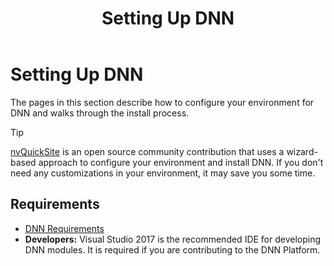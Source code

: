 ﻿---
uid: administrators-setup-overview
locale: en
title: Setting Up DNN
dnnversion: 09.03.01
links: ["[DNN Community Blog: Installing DNN by Clinton Patterson](https://www.dnnsoftware.com/community-blog/cid/155070/installing-dnn)","[Setting up your DotNetNuke Module Development Environment by Chris Hammond](https://www.christoc.com/Tutorials/All-Tutorials/aid/1)"]
---

# Setting Up DNN

The pages in this section describe how to configure your environment for DNN and walks through the install process.

> [!TIP]
> [nvQuickSite](https://www.nvquicksite.com/) is an open source community contribution that uses a wizard-based approach to configure your environment and install DNN. If you don't need any customizations in your environment, it may save you some time.

## Requirements

*   [DNN Requirements](xref:requirements)
*   **Developers:** Visual Studio 2017 is the recommended IDE for developing DNN modules. It is required if you are contributing to the DNN Platform.
